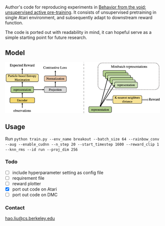 Author's code for reproducing experiments in [Behavior from the void: unsupervised active pre-training](https://arxiv.org/abs/2103.04551).
It consists of unsupervised pretraining in single Atari environment, and subsequently adapt to downstream reward function.

The code is ported out with readability in mind, it can hopeful serve as a simple starting point for future research.

## Model
![APT model diagram](./misc/APT.png)

## Usage
Run `python train.py --env_name breakout --batch_size 64 --rainbow_conv --aug --enable_cudnn --n_step 20 --start_timestep 1600 --reward_clip 1 --knn_rms --id run --proj_dim 256`

### Todo
- [ ] include hyperparameter setting as config file
- [ ] requirement file
- [ ] reward plotter
- [x] port out code on Atari
- [ ] port out code on DMC

### Contact
hao.liu@cs.berkeley.edu
